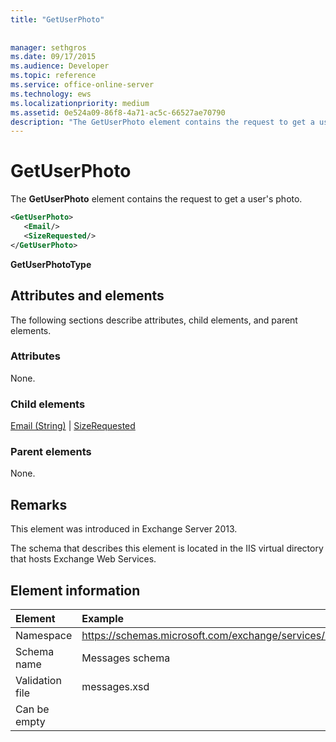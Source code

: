 ```yaml
---
title: "GetUserPhoto"
 
 
manager: sethgros
ms.date: 09/17/2015
ms.audience: Developer
ms.topic: reference
ms.service: office-online-server
ms.technology: ews
ms.localizationpriority: medium
ms.assetid: 0e524a09-86f8-4a71-ac5c-66527ae70790
description: "The GetUserPhoto element contains the request to get a user's photo."
---
```


# GetUserPhoto

The **GetUserPhoto** element contains the request to get a user's photo. 
  
```XML
<GetUserPhoto>
   <Email/>
   <SizeRequested/>
</GetUserPhoto>
```

 **GetUserPhotoType**
## Attributes and elements

The following sections describe attributes, child elements, and parent elements.
  
### Attributes

None.
  
### Child elements

[Email (String)](email-string.md) | [SizeRequested](sizerequested.md)
  
### Parent elements

None.
  
## Remarks

This element was introduced in Exchange Server 2013.
  
The schema that describes this element is located in the IIS virtual directory that hosts Exchange Web Services.
  
## Element information

| Element | Example |
|:-----|:-----|
|Namespace  <br/> |https://schemas.microsoft.com/exchange/services/2006/messages  <br/> |
|Schema name  <br/> |Messages schema  <br/> |
|Validation file  <br/> |messages.xsd  <br/> |
|Can be empty  <br/> ||
   

